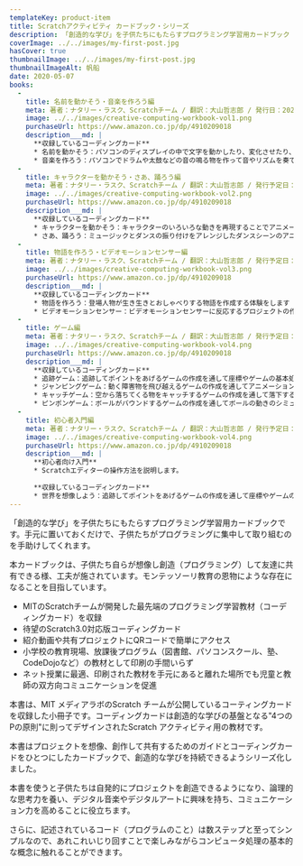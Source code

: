 ```yaml
---
templateKey: product-item
title: Scratchアクティビティ カードブック・シリーズ
description: 「創造的な学び」を子供たちにもたらすプログラミング学習用カードブック
coverImage: ../../images/my-first-post.jpg
hasCover: true
thumbnailImage: ../../images/my-first-post.jpg
thumbnailImageAlt: 帆船
date: 2020-05-07
books:
  -
    title: 名前を動かそう・音楽を作ろう編
    meta: 著者：ナタリー・ラスク、Scratchチーム / 翻訳：大山哲志郎 / 発行日：2020年4月30日 / サイズ・仕様：A5・フルカラー・44ページ / ISBN：9784910209012、定価：770円＋税
    image: ../../images/creative-computing-workbook-vol1.png
    purchaseUrl: https://www.amazon.co.jp/dp/4910209018
    description___md: |
      **収録しているコーディングカード**
      * 名前を動かそう：パソコンのディスプレイの中で文字を動かしたり、変化させたり、音がつけられることを体験できます
      * 音楽を作ろう：パソコンでドラムや太鼓などの音の鳴る物を作って音やリズムを奏でられることを体験できます
  -
    title: キャラクターを動かそう・さあ、踊ろう編
    meta: 著者：ナタリー・ラスク、Scratchチーム / 翻訳：大山哲志郎 / 発行予定日：2020年5月15日 / サイズ・仕様：A5・フルカラー・46ページ / ISBN：9784910209029、定価：770円＋税
    image: ../../images/creative-computing-workbook-vol2.png
    purchaseUrl: https://www.amazon.co.jp/dp/4910209018
    description___md: |
      **収録しているコーディングカード**
      * キャラクターを動かそう：キャラクターのいろいろな動きを再現することでアニメーションの基本の動き作りを体験します
      * さあ、踊ろう：ミュージックとダンスの振り付けをアレンジしたダンスシーンのアニメーション作りを体験します
  -
    title: 物語を作ろう・ビデオモーションセンサー編
    meta: 著者：ナタリー・ラスク、Scratchチーム / 翻訳：大山哲志郎 / 発行予定日：2020年5月15日 / サイズ・仕様：A5・フルカラー・44ページ / ISBN：9784910209036、定価：770円＋税
    image: ../../images/creative-computing-workbook-vol3.png
    purchaseUrl: https://www.amazon.co.jp/dp/4910209018
    description___md: |
      **収録しているコーディングカード**
      * 物語を作ろう：登場人物が生き生きとおしゃべりする物語を作成する体験をします
      * ビデオモーションセンサー：ビデオモーションセンサーに反応するプロジェクトの作成を通して近未来の装置を想像します
  -
    title: ゲーム編
    meta: 著者：ナタリー・ラスク、Scratchチーム / 翻訳：大山哲志郎 / 発行予定日：2020年5月15日 / サイズ・仕様：A5・フルカラー・76ページ / ISBN：9784910209043、定価：1,050円＋税
    image: ../../images/creative-computing-workbook-vol4.png
    purchaseUrl: https://www.amazon.co.jp/dp/4910209018
    description___md: |
      **収録しているコーディングカード**
      * 追跡ゲーム：追跡してポイントをあげるゲームの作成を通して座標やゲームの基本処理を体験します
      * ジャンピングゲーム：動く障害物を飛び越えるゲームの作成を通してアニメーションの作り方の基礎を体験します
      * キャッチゲーム：空から落ちてくる物をキャッチするゲームの作成を通して落下する運動のシミュレーションを体験します
      * ピンポンゲーム：ボールがバウンドするゲームの作成を通してボールの動きのシミュレーションを体験します
  -
    title: 初心者入門編
    meta: 著者：ナタリー・ラスク、Scratchチーム / 翻訳：大山哲志郎 / 発行予定日：2020年5月30日 / サイズ・仕様：A5・フルカラー・46ページ / ISBN：9784910209005、予定価格：770円＋税
    image: ../../images/creative-computing-workbook-vol4.png
    purchaseUrl: https://www.amazon.co.jp/dp/4910209018
    description___md: |
      **初心者向け入門**
      * Scratchエディターの操作方法を説明します。
      
      **収録しているコーディングカード**
      * 世界を想像しよう：追跡してポイントをあげるゲームの作成を通して座標やゲームの基本処理を体験します
---
```


「創造的な学び」を子供たちにもたらすプログラミング学習用カードブックです。手元に置いておくだけで、子供たちがプログラミングに集中して取り組むのを手助けしてくれます。

本カードブックは、子供たち自らが想像し創造（プログラミング）して友達に共有できる様、工夫が施されています。モンテッソーリ教育の恩物にような存在になることを目指しています。

* MITのScratchチームが開発した最先端のプログラミング学習教材（コーディングカード）を収録
* 待望のScratch3.0対応版コーディングカード
* 紹介動画や共有プロジェクトにQRコードで簡単にアクセス
* 小学校の教育現場、放課後プログラム（図書館、パソコンスクール、塾、CodeDojoなど）の教材として印刷の手間いらず
* ネット授業に最適、印刷された教材を手元にあると離れた場所でも児童と教師の双方向コミュニケーションを促進

本書は、MIT メディアラボのScratch チームが公開しているコーティングカードを収録した小冊子です。コーディングカードは創造的な学びの基盤となる"4つのPの原則"に則ってデザインされたScratch アクティビティ用の教材です。

本書はプロジェクトを想像、創作して共有するためのガイドとコーディングカードをひとつにしたカードブックで、創造的な学びを持続できるようシリーズ化しました。

本書を使うと子供たちは自発的にプロジェクトを創造できるようになり、論理的な思考力を養い、デジタル音楽やデジタルアートに興味を持ち、コミュニケーション力を高めることに役立ちます。

さらに、記述されているコード（プログラムのこと）は数ステップと至ってシンプルなので、あれこれいじり回すことで楽しみながらコンピュータ処理の基本的な概念に触れることができます。